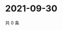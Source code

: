 # 2021-09-30

共 0 条

<!-- BEGIN -->
<!-- 最后更新时间 Thu Sep 30 2021 17:17:31 GMT+0800 (China Standard Time) -->

<!-- END -->
